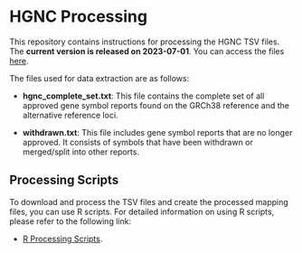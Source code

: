 # HGNC Processing

This repository contains instructions for processing the HGNC TSV files. The **current version is released on 2023-07-01**. You can access the files [here](https://ftp.ebi.ac.uk/pub/databases/genenames/hgnc/archive/quarterly/tsv/).

The files used for data extraction are as follows:

- **hgnc_complete_set.txt**: This file contains the complete set of all approved gene symbol reports found on the GRCh38 reference and the alternative reference loci.

- **withdrawn.txt**: This file includes gene symbol reports that are no longer approved. It consists of symbols that have been withdrawn or merged/split into other reports.

## Processing Scripts
To download and process the TSV files and create the processed mapping files, you can use R scripts. For detailed information on using R scripts, please refer to the following link:

- [R Processing Scripts](https://github.com/sec2pri/mapping_preprocessing/blob/main/r/src/hgnc.R).  



